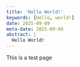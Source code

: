 ```yaml
---
title: 'Hello World!'
keywords: [Hello, world!]
date: 2025-09-09
meta-date: 2025-09-09
abstract: |
  Hello World!
---
```


This is a test page
